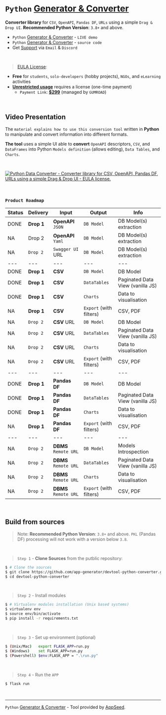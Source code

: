 # `Python` [Generator & Converter](https://app-generator.dev/)

**Converter library** for `CSV`, `OpenAPI`, `Pandas DF`, `URLs` using a simple `Drag & Drop UI`. **Recommended Python Version**: `3.8+` and above.

- `Python` [Generator & Converter](https://app-generator.dev/) - `LIVE demo`
- `Python` [Generator & Converter](https://github.com/app-generator/devtool-python-converter) - `source code`
- Get [Support](https://appseed.us/support/) via `Email` & `Discord`

<br />

> [EULA License](https://github.com/app-generator/devtool-python-converter/blob/master/LICENSE.md): 

- **Free** for `students`, `solo-developers` (hobby projects), `NGOs`, and `eLearning` activities
- **[Unrestricted usage](https://github.com/app-generator/devtool-python-converter/blob/master/LICENSE.md#lifetime-license)** requires a license (one-time payment) 
  - `Payment Link`: **[$299](https://appseed.gumroad.com/l/devtool-python-converter)** (managed by `GUMROAD`) 

<br />

## Video Presentation 

The `material explains how to use this conversion tool` written in **Python** to manipulate and convert information into different formats. 

**The tool** uses a simple UI able to **convert** `OpenAPI` descriptors, `CSV`, and `DataFrames` into Python `Models definition` (allows editing), `Data Tables`, and `Charts`. 

<br />

[![Python Data Converter - Converter library for CSV, OpenAPI, Pandas DF, URLs using a simple Drag & Drop UI - EULA license.](https://user-images.githubusercontent.com/51070104/207289612-000891c6-7c4d-487c-9599-7aac96928f0b.jpg)](https://www.youtube.com/watch?v=87qvYSvjGOk)

<br />

### `Product Roadmap`

| Status | Delivery | Input | Output | Info | 
| --- | --- | --- | --- | --- |
| DONE | **Drop 1** | **OpenAPI** `JSON` | `DB Model` | DB Model(s) extraction |
| NA | Drop 2 | **OpenAPI** `Yaml` | `DB Model` | DB Model(s) extraction |
| NA | `Drop 2` | `Swagger UI` URL | `DB Model` | DB Model(s) extraction |
| --- | --- | --- | --- | --- |
| DONE | **Drop 1** | **CSV** | `DB Model` | DB Model |
| DONE | **Drop 1** | **CSV** | `DataTables` | Paginated Data View (vanilla JS) |
| DONE | **Drop 1** | **CSV** | `Charts` | Data to visualisation  |
| NA | **Drop 1** | **CSV** | `Export` (with filters) | CSV, PDF  |
| NA | `Drop 2` | **CSV** URL | `DB Model` | DB Model |
| NA | `Drop 2` | **CSV** URL | `DataTables` | Paginated Data View (vanilla JS) |
| NA | `Drop 2` | **CSV** URL | `Charts` | Data to visualisation  |
| NA | `Drop 2` | **CSV** URL | `Export` (with filters) | CSV, PDF  |
| --- | --- | --- | --- | --- |
| DONE | **Drop 1** | **Pandas DF** | `DB Model` | DB Model |
| DONE | **Drop 1** | **Pandas DF** | `DataTables` | Paginated Data View (vanilla JS) |
| DONE | **Drop 1** | **Pandas DF** | `Charts` | Data to visualisation  |
| NA | **Drop 1** | **Pandas DF** | `Export` (with filters) | CSV, PDF  |
| --- | --- | --- | --- | --- |
| NA | `Drop 2` | **DBMS** `Remote URL` | `DB Model` | Models Introspection |
| NA | `Drop 2` | **DBMS** `Remote URL` | `DataTables` | Paginated Data View (vanilla JS) |
| NA | `Drop 2` | **DBMS** `Remote URL` | `Charts` | Data to visualisation  |
| NA | `Drop 2` | **DBMS** `Remote URL` | `Export` (with filters) | CSV, PDF  |

<br />

## Build from sources

> Note: **Recommended Python Version**: `3.8+` and above. `PKL` (Pandas DF) processing will not work with a version below `3.8`. 

<br />

> `Step 1` - **Clone Sources** from the putblic repository:  

```bash
$ # Clone the sources
$ git clone https://github.com/app-generator/devtool-python-converter.git
$ cd devtool-python-converter
```

<br />

> `Step 2` - Install modules 

```bash
$ # Virtualenv modules installation (Unix based systems)
$ virtualenv env
$ source env/bin/activate
$ pip install -r requirements.txt
```

<br />

> `Step 3` - Set up environment (optional) 

```bash
$ (Unix/Mac)   export FLASK_APP=run.py
$ (Windows)    set FLASK_APP=run.py
$ (Powershell) $env:FLASK_APP = ".\run.py"
```

<br />

> `Step 4` - Run the `APP` 

```bash
$ flask run 
```

<br />

---
`Python` [Generator & Converter](https://app-generator.dev/) - Tool provided by [AppSeed](https://appseed.us).
